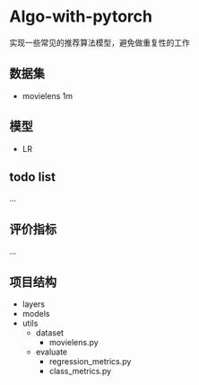 # Algo-with-pytorch
实现一些常见的推荐算法模型，避免做重复性的工作

## 数据集
- movielens 1m

## 模型
- LR

## todo list
...


## 评价指标
...

## 项目结构

- layers
- models
- utils
    - dataset
        - movielens.py
    - evaluate
        - regression_metrics.py
        - class_metrics.py